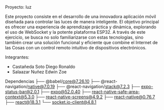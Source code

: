 Proyecto: luz

Este proyecto consiste en el desarrollo de una innovadora aplicación móvil diseñada para controlar las luces de manera inteligente. 
El objetivo principal es ofrecer una experiencia de aprendizaje práctica y dinámica, explorando el uso de WebSocket y la potente 
plataforma ESP32. A través de este ejercicio, se busca no solo familiarizarse con estas tecnologías, sino también crear una 
solución funcional y eficiente que combine el Internet de las Cosas con un control remoto intuitivo de dispositivos electrónicos.

Integrantes:
- Castañeda Soto Diego Ronaldo 
- Salaazar Nuñez Edwin Zoe

Dependencias 
├── @babel/core@7.26.10
├── @react-navigation/native@7.0.19
├── @react-navigation/stack@7.2.3
├── expo-status-bar@2.0.1
├── expo@52.0.40
├── react-native-safe-area-context@5.3.0
├── react-native-screens@4.9.2
├── react-native@0.76.7
├── react@18.3.1
└── socket.io-client@4.8.1
